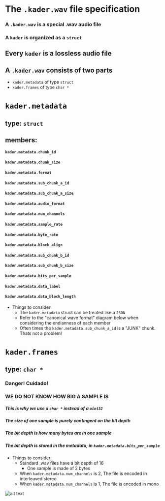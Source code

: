 # The ```.kader.wav``` file specification

### A ```.kader.wav``` is a special .wav audio file
### A ```kader``` is organized as a ```struct```

## Every ```kader``` is a lossless audio file 
## A ```.kader.wav``` consists of two parts 

* ```kader.metadata``` of type ```struct```
* ```kader.frames``` of type ```char *``` 

# ```kader.metadata```

## type: ```struct```

## members: 

#### ```kader.metadata.chunk_id```
#### ```kader.metadata.chunk_size```
#### ```kader.metadata.format```
#### ```kader.metadata.sub_chunk_a_id```
#### ```kader.metadata.sub_chunk_a_size```
#### ```kader.metadata.audio_format```
#### ```kader.metadata.num_channels```
#### ```kader.metadata.sample_rate```
#### ```kader.metadata.byte_rate```
#### ```kader.metadata.block_align```
#### ```kader.metadata.sub_chunk_b_id```
#### ```kader.metadata.sub_chunk_b_size```
#### ```kader.metadata.bits_per_sample```
#### ```kader.metadata.data_label```
#### ```kader.metadata.data_block_length```


* Things to consider: 
    * The ```kader.metadata``` struct can be treated like a ```JSON``` 
    * Refer to the "canonical wave format" diagram below when considering the endianness of each member 
    * Often times the ```kader.metadata.sub_chunk_a_id``` is a "JUNK" chunk. Thats not a problem! 

# ```kader.frames```

## type: ```char *```

### Danger! Cuidado!
### WE DO NOT KNOW HOW BIG A SAMPLE IS

##### This is why we use a ```char *``` instead of a ```uint32```
##### The size of one sample is purely contingent on the bit depth
##### The bit depth is how many bytes are in one sample 
##### The bit depth is stored in the metadata, in ```kader.metadata.bits_per_sample```

* Things to consider:
    * Standard .wav files have a bit depth of 16
        * One sample is made of 2 bytes
    * When ```kader.metadata.num_channels``` is 2, The file is encoded in interleaved stereo
    * When ```kader.metadata.num_channels``` is 1, The file is encoded in mono

![alt text](https://github.com/pablopenrose/c/blob/master/kader.wav/stack.gif?raw=true")
